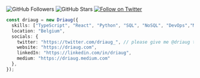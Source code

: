 ![GitHub Followers](https://img.shields.io/github/followers/driaug?style=social)
![GitHub Stars](https://img.shields.io/github/stars/driaug?affiliations=OWNER%2CCOLLABORATOR&style=social)
[![Follow on Twitter](https://img.shields.io/twitter/follow/driaug_?style=social)](https://twitter.com/driaug_)

```ts
const driaug = new Driaug({
  skills: ["TypeScript", "React", "Python", "SQL", "NoSQL", "DevOps","ML"],
  location: "Belgium",
  socials: {
    twitter: "https://twitter.com/driaug_", // please give me @driaug twitter :(
    website: "https://driaug.com",
    linkedIn: "https://linkedin.com/in/driaug",
    medium: "https://driaug.medium.com"
  },
});
```
